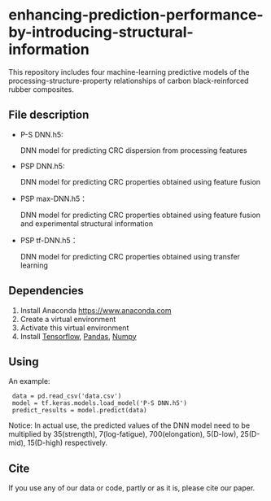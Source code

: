 # enhancing-prediction-performance-by-introducing-structural-information
This repository includes four machine-learning predictive models of the processing-structure-property relationships of carbon black-reinforced rubber composites.

## File description

- P-S DNN.h5:

  DNN model for predicting CRC dispersion from processing features

- PSP DNN.h5:

  DNN model for predicting CRC properties obtained using feature fusion

- PSP max-DNN.h5：

  DNN model for predicting CRC properties obtained using feature fusion and experimental structural information

- PSP tf-DNN.h5：

  DNN model for predicting CRC properties obtained using transfer learning

## Dependencies

1. Install Anaconda <https://www.anaconda.com>
2. Create a virtual environment
3. Activate this virtual environment
4. Install [Tensorflow](https://www.tensorflow.org/get_started/os_setup), [Pandas](https://pandas.pydata.org/getting_started.html), [Numpy](https://numpy.org/install)

## Using
  An example:
  
 ```shell
  data = pd.read_csv('data.csv')
  model = tf.keras.models.load_model('P-S DNN.h5')
  predict_results = model.predict(data)
  ```
  Notice:
In actual use, the predicted values ​​of the DNN model need to be multiplied by 35(strength), 7(log-fatigue), 700(elongation), 5(D-low), 25(D-mid), 15(D-high) respectively.

## Cite
 If you use any of our data or code, partly or as it is, please cite our paper.
